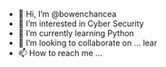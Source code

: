 - 👋 Hi, I’m @bowenchancea
- 👀 I’m interested in Cyber Security
- 🌱 I’m currently learning Python
- 💞️ I’m looking to collaborate on ... lear
- 📫 How to reach me ...

<!---
bowenchancea/bowenchancea is a ✨ special ✨ repository because its `README.md` (this file) appears on your GitHub profile.
You can click the Preview link to take a look at your changes.
--->
